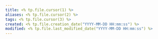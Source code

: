 ```yaml
---
title: <% tp.file.cursor(1) %>
aliases: <% tp.file.cursor(2) %>
tags: <% tp.file.cursor(3) %>
created: <% tp.file.creation_date("YYYY-MM-DD HH:mm:ss") %>
modified: <% tp.file.last_modified_date("YYYY-MM-DD HH:mm:ss") %>
---
```

